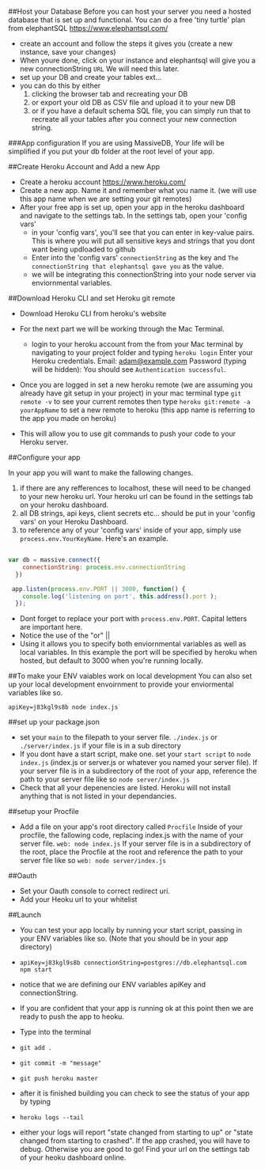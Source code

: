 
##Host your Database
Before you can host your server you need a hosted database that is set up and functional. 
You can do a free 'tiny turtle' plan from elephantSQL https://www.elephantsql.com/
 - create an account and follow the steps it gives you (create a new instance, save your changes)
 - When youre done, click on your instance and elephantsql will give you a new connectionString `URL` We will need this later. 
 - set up your DB and create your tables ext...
  - you can do this by either
    1. clicking the browser tab and recreating your DB
    2. or export your old DB as CSV file and upload it to your new DB
    3. or if you have a default schema SQL file, you can simply run that to recreate all your tables after you connect your new connection string.
 
###App configuration
If you are using MassiveDB, Your life will be simplified if you put your db folder at the root level of your app. 

##Create Heroku Account and Add a new App 
- Create a heroku account   https://www.heroku.com/
- Create a new app. Name it and remember what you name it. (we will use this app name when we are setting your git remotes)
- After your free app is set up, open your app in the heroku dashboard and navigate to the settings tab. In the settings tab, open your 'config vars'
  - in your 'config vars', you'll see that you can enter in key-value pairs. This is where you will put all sensitive keys and strings that you dont want being updloaded to github 
  - Enter into the 'config vars' `connectionString` as the key and `The connectionString that elephantsql gave you` as the value. 
  - we will be integrating this connectionString into your node server via enviornmental variables.

##Download Heroku CLI and set Heroku git remote
- Download Heroku CLI from heroku's website
- For the next part we will be working through the Mac Terminal. 
  - login to your heroku account from the from your Mac terminal by navigating to your project folder and typing `heroku login`
      Enter your Heroku credentials.
      Email: adam@example.com
      Password (typing will be hidden):
      You should see `Authentication successful`.

- Once you are logged in set a new heroku remote (we are assuming you already have git setup in your project)
  in your mac terminal type `git remote -v` to see your current remotes
  then type `heroku git:remote -a yourAppName` to set a new remote to heroku (this app name is referring to the app you made on heroku)
- This will allow you to use git commands to push your code to your Heroku server. 


##Configure your app

In your app you will want to make the fallowing changes. 

  1. if there are any refferences to localhost, these will need to be changed to your new heroku url. Your heroku url can be found in the settings tab on your heroku dashboard.
  2. all DB strings, api keys, client secrets etc... should be put in your 'config vars' on your Heroku Dashboard. 
  3. to reference any of your 'config vars' inside of your app, simply use `process.env.YourKeyName`. Here's an example. 

```javascript

var db = massive.connect({
    connectionString: process.env.connectionString
  })

 app.listen(process.env.PORT || 3000, function() {
    console.log('listening on port', this.address().port );
  });

```
- Dont forget to replace your port with `process.env.PORT`. Capital letters are important here. 
- Notice the use of the "or" || 
- Using it allows you to specify both enviornmental variables as well as local variables. In this example the port will be specified by heroku when hosted, but default to 3000 when you're running locally. 


##To make your ENV vaiables work on local development
You can also set up your local development envoirnment to provide your enviormental variables like so.

`apiKey=j83kgl9s8b node index.js`


##set up your package.json 
- set your `main` to the filepath to your server file. `./index.js` or `./server/index.js` if your file is in a sub directory 
- If you dont have a start script, make one. set your `start script` to  `node index.js` (index.js or server.js or whatever you named your server file). If your server file is in a subdirectory of the root of your app, reference the path to your server file like so `node server/index.js` 
- Check that all your depenencies are listed. Heroku will not install anything that is not listed in your dependancies. 

##setup your Procfile 
- Add a file on your app's root directory called `Procfile` 
Inside of your procfile, the fallowing code, replacing index.js with the name of your server file. 
`web: node index.js`  If your server file is in a subdirectory of the root, place the Procfile at the root and reference the path to your server file like so `web: node server/index.js` 

##Oauth
- Set your Oauth console to correct redirect uri. 
- Add your Heoku url to your whitelist 

##Launch
- You can test your app locally by running your start script, passing in your ENV variables like so. (Note that you should be in your app directory)
- `apiKey=j83kgl9s8b connectionString=postgres://db.elephantsql.com npm start` 

- notice that we are defining our ENV variables apiKey and connectionString. 

- If you are confident that your app is running ok at this point then we are ready to push the app to heoku. 
- Type into the terminal
 - `git add .`
 - `git commit -m "message"`
 - `git push heroku master`
 - after it is finished building you can check to see the status of your app by typing
 - `heroku logs --tail`
 - either your logs will report "state changed from starting to up" or "state changed from starting to crashed". If the app crashed, you will have to debug. Otherwise you are good to go! Find your url on the settings tab of your heoku dashboard online.  

